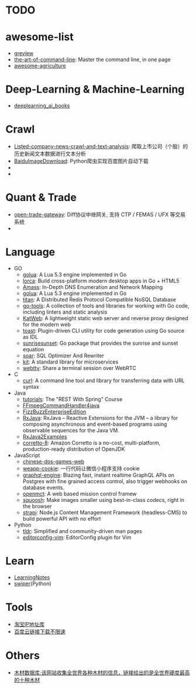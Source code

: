 TODO
===============

# awesome-list
* [greview](https://github.com/anvaka/greview)
* [the-art-of-command-line](https://github.com/jlevy/the-art-of-command-line): Master the command line, in one page
* [awesome-agriculture](https://github.com/beaorn/awesome-agriculture)


# Deep-Learning & Machine-Learning
* [deeplearning_ai_books](https://github.com/fengdu78/deeplearning_ai_books)



# Crawl
* [Listed-company-news-crawl-and-text-analysis](https://github.com/DemonDamon/Listed-company-news-crawl-and-text-analysis): 爬取上市公司（个股）的历史新闻文本数据进行文本分析
* [BaiduImageDownload](https://github.com/nnngu/BaiduImageDownload): Python爬虫实现百度图片自动下载
* []()
* []()

# Quant & Trade
* [open-trade-gateway](https://github.com/shinnytech/open-trade-gateway): Diff协议中继网关, 支持 CTP / FEMAS / UFX 等交易系统
* []()


# Language
* GO
  + [golua](https://github.com/Azure/golua): A Lua 5.3 engine implemented in Go
  + [lorca](https://github.com/zserge/lorca): Build cross-platform modern desktop apps in Go + HTML5
  + [Amass](https://github.com/OWASP/Amass): In-Depth DNS Enumeration and Network Mapping
  + [golua](https://github.com/Azure/golua): A Lua 5.3 engine implemented in Go 
  + [titan](https://github.com/meitu/titan): A Distributed Redis Protocol Compatible NoSQL Database
  + [go-tools](https://github.com/dominikh/go-tools): A collection of tools and libraries for working with Go code, including linters and static analysis
  + [KatWeb](https://github.com/kittyhacker101/KatWeb): A lightweight static web server and reverse proxy designed for the modern web
  + [toast](https://github.com/Fanatics/toast): Plugin-driven CLI utility for code generation using Go source as IDL
  + [sunrisesunset](https://github.com/kelvins/sunrisesunset): Go package that provides the sunrise and sunset equation
  + [soar](https://github.com/XiaoMi/soar): SQL Optimizer And Rewriter
  + [kit](https://github.com/go-kit/kit): A standard library for microservices
  + [webtty](https://github.com/maxmcd/webtty): Share a terminal session over WebRTC  
* C
  + [curl](https://github.com/curl/curl): A command line tool and library for transferring data with URL syntax
* Java
  + [tutorials](https://github.com/eugenp/tutorials): The "REST With Spring" Course
  + [FFmpegCommandHandler4java](https://github.com/eguid/FFmpegCommandHandler4java)
  + [FizzBuzzEnterpriseEdition](https://github.com/EnterpriseQualityCoding/FizzBuzzEnterpriseEdition)
  + [RxJava](https://github.com/ReactiveX/RxJava): RxJava – Reactive Extensions for the JVM – a library for composing asynchronous and event-based programs using observable sequences for the Java VM.
  + [RxJava2Examples](https://github.com/nanchen2251/RxJava2Examples)
  + [corretto-8](https://github.com/corretto/corretto-8): Amazon Corretto is a no-cost, multi-platform, production-ready distribution of OpenJDK
* JavaScript
  + [chinese-dos-games-web](https://github.com/rwv/chinese-dos-games-web)
  + [weapp-cookie](https://github.com/charleslo1/weapp-cookie): 一行代码让微信小程序支持 cookie
  + [graphql-engine](https://github.com/hasura/graphql-engine): Blazing fast, instant realtime GraphQL APIs on Postgres with fine grained access control, also trigger webhooks on database events.
  + [openmct](https://github.com/nasa/openmct): A web based mission control framew     
  + [squoosh](https://github.com/GoogleChromeLabs/squoosh): Make images smaller using best-in-class codecs, right in the browser
  + [strapi](https://github.com/strapi/strapi): Node.js Content Management Framework (headless-CMS) to build powerful API with no effort
* Python
  + [tldr](https://github.com/tldr-pages/tldr): Simplified and community-driven man pages
  + [editorconfig-vim](https://github.com/editorconfig/editorconfig-vim): EditorConfig plugin for Vim


# Learn
* [LearningNotes](https://github.com/nnngu/LearningNotes)
* [swiper](https://github.com/seamile/swiper)(Python)


# Tools
* [淘宝IP地址库](http://ip.taobao.com/index.html)
* [百度云链接下载不限速](https://pandownload.com/index.html)


# Others
* [木材数据库:该网站收集全世界各种木材的信息，链接给出的是全世界硬度最高的十种木材](https://www.wood-database.com/wood-articles/top-ten-hardest-woods/)


